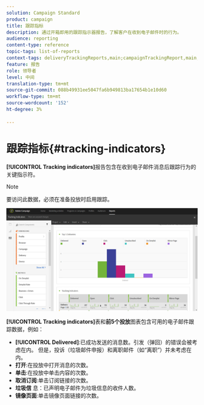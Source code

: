 ```yaml
---
solution: Campaign Standard
product: campaign
title: 跟踪指标
description: 通过开箱即用的跟踪指示器报告，了解客户在收到电子邮件时的行为。
audience: reporting
content-type: reference
topic-tags: list-of-reports
context-tags: deliveryTrackingReports,main;campaignTrackingReport,main;programTrackingReport,main
feature: 报告
role: 领导者
level: 中间
translation-type: tm+mt
source-git-commit: 088b49931ee5047fa6b949813ba17654b1e10d60
workflow-type: tm+mt
source-wordcount: '152'
ht-degree: 3%

---
```



# 跟踪指标{#tracking-indicators}

**[!UICONTROL Tracking indicators]**&#x200B;报告包含在收到电子邮件消息后跟踪行为的关键指示符。

>[!NOTE]
>
>要访问此数据，必须在准备投放时启用跟踪。

![](assets/delivery_reports_2.png)

**[!UICONTROL Tracking indicators]**&#x200B;表和&#x200B;**前5个投放**&#x200B;图表包含可用的电子邮件跟踪数据，例如：

* **[!UICONTROL Delivered]**:已成功发送的消息数。引发（弹回）的错误会被考虑在内。 但是，投诉（垃圾邮件申报）和离职邮件（如“离职”）并未考虑在内。
* **打开**:在投放中打开消息的次数。
* **单击**:在投放中单击内容的次数。
* **取消订阅**:单击订阅链接的次数。
* **垃圾信** 息：已声明电子邮件为垃圾信息的收件人数。
* **镜像页面**:单击镜像页面链接的次数。

